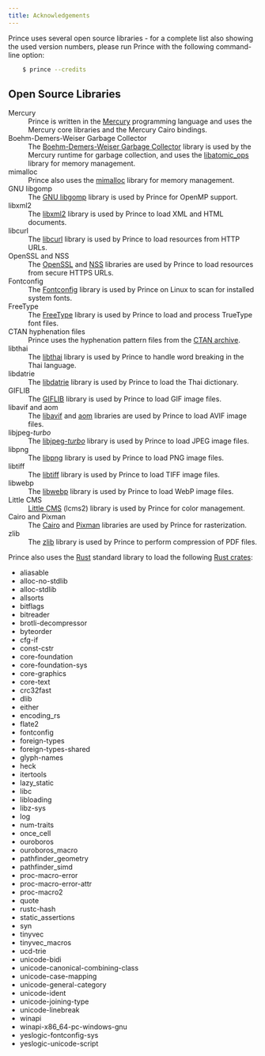 ```yaml
---
title: Acknowledgements
---
```


<link rel="preconnect" href="https://fonts.googleapis.com">
<link rel="preconnect" href="https://fonts.gstatic.com" crossorigin>
<link href="https://fonts.googleapis.com/css2?family=Lato:ital,wght@0,100;0,300;0,400;0,700;0,900;1,100;1,300;1,400;1,700;1,900&display=swap" rel="stylesheet">

Prince uses several open source libraries - for a complete list also showing the used version numbers, please run Prince with the following command-line option:

```bash
    $ prince --credits
```

## Open Source Libraries

<dl>

<dt id="mercury">Mercury</dt>
<dd>
Prince is written in the
<a href="https://mercurylang.org">Mercury</a>
programming language and uses the Mercury core libraries and the
Mercury Cairo bindings.
</dd>

<dt id="boehmgc">Boehm-Demers-Weiser Garbage Collector</dt>
<dd>
The <a href="https://www.hboehm.info/gc/">Boehm-Demers-Weiser Garbage Collector</a>
library is used by the Mercury runtime for garbage collection, and uses
the <a href="https://github.com/ivmai/libatomic_ops/">libatomic_ops</a>
library for memory management.
</dd>

<dt id="mimalloc">mimalloc</dt>
<dd>
Prince also uses the
<a href="https://github.com/microsoft/mimalloc">mimalloc</a>
library for memory management.
</dd>

<dt id="libgomp">GNU libgomp</dt>
<dd>
The <a href="https://gcc.gnu.org/onlinedocs/libgomp/">GNU libgomp</a>
library is used by Prince for OpenMP support.
</dd>

<dt id="libxml2">libxml2</dt>
<dd>
The <a href="https://gitlab.gnome.org/GNOME/libxml2/-/wikis/home">libxml2</a>
library is used by Prince to load XML and HTML documents.
</dd>

<dt id="libcurl">libcurl</dt>
<dd>
The <a href="https://curl.se/">libcurl</a>
library is used by Prince to load resources from HTTP URLs.
</dd>

<dt id="openssl-nss">OpenSSL and NSS</dt>
<dd>
The <a href="https://www.openssl.org/">OpenSSL</a> and
<a href="https://firefox-source-docs.mozilla.org/security/nss/index.html">NSS</a>
libraries are used by Prince to load resources from secure HTTPS URLs.
</dd>

<dt id="fontconfig">Fontconfig</dt>
<dd>
The <a href="https://www.fontconfig.org/">Fontconfig</a>
library is used by Prince on Linux to scan for installed system fonts.
</dd>

<dt id="freetype">FreeType</dt>
<dd>
The <a href="https://freetype.org/">FreeType</a>
library is used by Prince to load and process TrueType font files.
</dd>

<dt id="ctan-hyph">CTAN hyphenation files</dt>
<dd>
Prince uses the
hyphenation pattern files from the
<a href="https://ctan.org/tex-archive/language/hyph-utf8/tex/generic/hyph-utf8/patterns/txt">CTAN archive</a>.
</dd>

<dt id="libthai">libthai</dt>
<dd>
The <a href="https://linux.thai.net/projects/libthai">libthai</a>
library is used by Prince to handle word breaking in the Thai language.
</dd>

<dt id="datrie">libdatrie</dt>
<dd>
The <a href="https://github.com/tlwg/libdatrie">libdatrie</a>
library is used by Prince to load the Thai dictionary.
</dd>

<dt id="giflib">GIFLIB</dt>
<dd>
The <a href="https://giflib.sourceforge.net/">GIFLIB</a>
library is used by Prince to load GIF image files.
</dd>

<dt id="libavif-aom">libavif and aom</dt>
<dd>
The <a href="https://github.com/AOMediaCodec/libavif">libavif</a> and
<a href="https://aomedia.googlesource.com/aom/">aom</a> libraries are
used by Prince to load AVIF image files.
</dd>

<dt id="libjpeg">libjpeg<i>-turbo</i></dt>
<dd>
The <a href="https://libjpeg-turbo.org/">libjpeg<i>-turbo</i></a>
library is used by Prince to load JPEG image files.
</dd>

<dt id="libpng">libpng</dt>
<dd>
The <a href="http://www.libpng.org/pub/png/">libpng</a>
library is used by Prince to load PNG image files.
</dd>

<dt id="libtiff">libtiff</dt>
<dd>
The <a href="https://libtiff.gitlab.io/libtiff/">libtiff</a>
library is used by Prince to load TIFF image files.
</dd>

<dt id="libwebp">libwebp</dt>
<dd>
The <a href="https://developers.google.com/speed/webp">libwebp</a>
library is used by Prince to load WebP image files.
</dd>

<dt id="littlecms">Little CMS</dt>
<dd>
<a href="https://www.littlecms.com/">Little CMS</a> (lcms2)
library is used by Prince for color management.
</dd>

<dt id="cairo-pixman">Cairo and Pixman</dt>
<dd>
The <a href="https://www.cairographics.org/">Cairo</a>
and <a href="https://www.pixman.org/">Pixman</a>
libraries are used by Prince for rasterization.
</dd>

<dt id="zlib">zlib</dt>
<dd>
The <a href="https://www.zlib.net/">zlib</a>
library is used by Prince to perform compression of PDF files.
</dd>

</dl>

Prince also uses the <a href="https://rust-lang.org/">Rust</a> standard library to load the following [Rust crates](https://crates.io/):

* aliasable
* alloc-no-stdlib
* alloc-stdlib
* allsorts
* bitflags
* bitreader
* brotli-decompressor
* byteorder
* cfg-if
* const-cstr
* core-foundation
* core-foundation-sys
* core-graphics
* core-text
* crc32fast
* dlib
* either
* encoding_rs
* flate2
* fontconfig
* foreign-types
* foreign-types-shared
* glyph-names
* heck
* itertools
* lazy_static
* libc
* libloading
* libz-sys
* log
* num-traits
* once_cell
* ouroboros
* ouroboros_macro
* pathfinder_geometry
* pathfinder_simd
* proc-macro-error
* proc-macro-error-attr
* proc-macro2
* quote
* rustc-hash
* static_assertions
* syn
* tinyvec
* tinyvec_macros
* ucd-trie
* unicode-bidi
* unicode-canonical-combining-class
* unicode-case-mapping
* unicode-general-category
* unicode-ident
* unicode-joining-type
* unicode-linebreak
* winapi
* winapi-x86_64-pc-windows-gnu
* yeslogic-fontconfig-sys
* yeslogic-unicode-script
